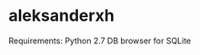 # aleksanderxh

Requirements:
            Python 2.7
            DB browser for SQLite
            
